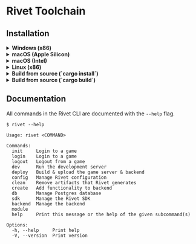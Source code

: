 # Rivet Toolchain

## Installation

<details>
<summary><b>Windows (x86)</b></summary>

```sh
curl -L https://releases.rivet.gg/toolchain/v2.0.0-rc.5/windows_x86_64/rivet.exe.zip -o rivet.exe.zip
unzip rivet.exe.zip
```

Add the directory containing rivet.exe to your PATH environment variable.
</details>

<details>
<summary><b>macOS (Apple Silicon)</b></summary>

```sh
curl -L https://releases.rivet.gg/toolchain/v2.0.0-rc.5/macos_arm64/rivet.zip -o rivet.zip
unzip rivet.zip
chmod +x rivet
sudo mv rivet /usr/local/bin/
```
</details>

<details>
<summary><b>macOS (Intel)</b></summary>

```sh
curl -L https://releases.rivet.gg/toolchain/v2.0.0-rc.5/macos_x86_64/rivet.zip -o rivet.zip
unzip rivet.zip
chmod +x rivet
sudo mv rivet /usr/local/bin/
```
</details>

<details>
<summary><b>Linux (x86)</b></summary>

```sh
curl -L https://releases.rivet.gg/toolchain/v2.0.0-rc.5/linux_x86_64/rivet.zip -o rivet.zip
unzip rivet.zip
chmod +x rivet
sudo mv rivet /usr/local/bin/
```
</details>

<details>
<summary><b>Build from source (`cargo install`)</b></summary>

1. [Install Rust](https://rustup.sh)
2. Install Rivet

```sh
cargo install --git=https://github.com/rivet-gg/toolchain rivet-cli
```
</details>

<details>
<summary><b>Build from source (`cargo build`)</b></summary>

1. [Install Rust](https://rustup.sh)
2. Install Rivet

```sh
git clone https://github.com/rivet-gg/toolchain.git
cd packages/cli
cargo build
```

The executable will be available at _target/debug/rivet_.
</details>

## Documentation

All commands in the Rivet CLI are documented with the `--help` flag.

```
$ rivet --help

Usage: rivet <COMMAND>

Commands:
  init     Login to a game
  login    Login to a game
  logout   Logout from a game
  dev      Run the development server
  deploy   Build & upload the game server & backend
  config   Manage Rivet configuration
  clean    Remove artifacts that Rivet generates
  create   Add functionality to backend
  db       Manage Postgres database
  sdk      Manage the Rivet SDK
  backend  Manage the backend
  module
  help     Print this message or the help of the given subcommand(s)

Options:
  -h, --help     Print help
  -V, --version  Print version
```
